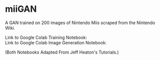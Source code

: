 # miiGAN

A GAN trained on 200 images of Nintendo Miis scraped from the Nintendo Wiki.

Link to Google Colab Training Notebook:
<br>
Link to Google Colab Image Generation Notebook:

(Both Notebooks Adapted From Jeff Heaton's Tutorials.)
